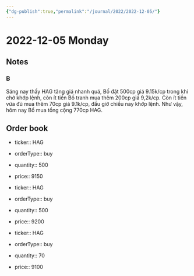 ```yaml
---
{"dg-publish":true,"permalink":"/journal/2022/2022-12-05/"}
---
```


# 2022-12-05 Monday

## Notes

### B

Sáng nay thấy HAG tăng giá nhanh quá, Bố đặt 500cp giá 9.15k/cp trong khi chờ khớp lệnh, còn ít tiền Bố tranh mua thêm 200cp giá 9,2k/cp.
Còn ít tiền vừa đủ mua thêm 70cp giá 9.1k/cp, đầu giờ chiều nay khớp lệnh. Như vậy, hôm nay Bố mua tổng cộng 770cp HAG.

## Order book

- ticker:: HAG
- orderType:: buy
- quantity:: 500
- price:: 9150

- ticker:: HAG
- orderType:: buy
- quantity:: 500
- price:: 9200

- ticker:: HAG
- orderType:: buy
- quantity:: 70
- price:: 9100